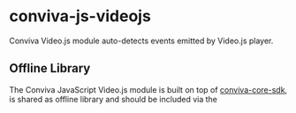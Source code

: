 # conviva-js-videojs
Conviva Video.js module auto-detects events emitted by Video.js player.

## Offline Library
The Conviva JavaScript Video.js module is built on top of <a href="https://github.com/Conviva/conviva-js-coresdk">conviva-core-sdk</a>, is shared as offline library and should be included via the <script> tag in the application.

``` 
<script type="text/javascript" src="<PATH>/conviva-core-sdk.js"></script>
<script type="text/javascript" src="<PATH>/conviva-videojs-module.js"></script>
```

## Supported Framework Versions
Video.js : 7.15.2

## Note:
* Refer https://community.conviva.com/ for integration guidelines.
